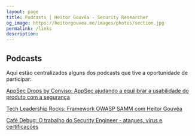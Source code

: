 ```yaml
---
layout: page
title: Podcasts | Heitor Gouvêa - Security Researcher
og_image: https://heitorgouvea.me/images/photos/section.jpg
permalink: /links
description: 
---
```


## Podcasts

Aqui estão centralizados alguns dos podcasts que tive a oportunidade de participar:

[AppSec Drops by Conviso: AppSec ajudando a equilibrar a usabilidade do produto com a segurança](https://www.youtube.com/watch?v=z5q4QsWA7U4)

[Tech Leadership Rocks: Framework OWASP SAMM com Heitor Gouvêa](https://techleadership.rocks/2023/06/18/framework-owasp-samm-com-heitor-gouvea/)

[Café Debug: O trabalho do Security Engineer - ataques, vírus e certificações](https://cafedebug.com.br/detalhes-episódio?guid=a2bedb3d-1f8e-43fe-afac-874b287dce62)
